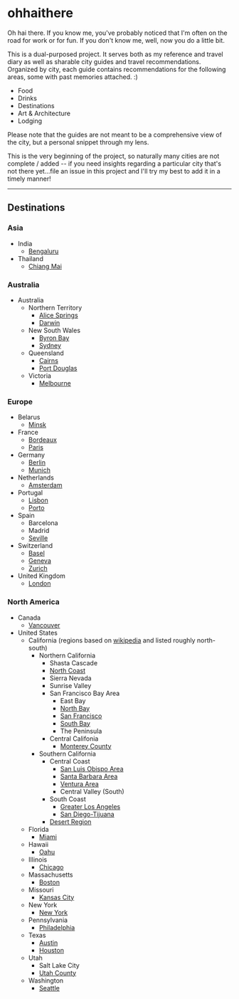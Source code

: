 # ohhaithere

Oh hai there. If you know me, you've probably noticed that I'm often on the road for work or for fun. If you don't know me, well, now you do a little bit.

This is a dual-purposed project. It serves both as my reference and travel diary as well as sharable city guides and travel recommendations. Organized by city, each guide contains recommendations for the following areas, some with past memories attached. :) 
- Food
- Drinks
- Destinations
- Art & Architecture
- Lodging

Please note that the guides are not meant to be a comprehensive view of the city, but a personal snippet through my lens.

This is the very beginning of the project, so naturally many cities are not complete / added -- if you need insights regarding a particular city that's not there yet...file an issue in this project and I'll try my best to add it in a timely manner!

----------

## Destinations

### Asia

- India
    - [Bengaluru](asia/india/bengaluru.md)
- Thailand
    - [Chiang Mai](asia/thailand/chiang-mai.md)

### Australia

- Australia
    - Northern Territory
        - [Alice Springs](australia/australia/northern-territory/alice-springs.md)
        - [Darwin](australia/australia/northern-territory/darwin.md)
    - New South Wales
        - [Byron Bay](australia/australia/new-south-wales/byron-bay.md)
        - [Sydney](australia/australia/new-south-wales/sydney.md)
    - Queensland
        - [Cairns](australia/australia/queensland/cairns.md)
        - [Port Douglas](australia/australia/queensland/port-douglas.md)
    - Victoria
        - [Melbourne](australia/australia/victoria/melbourne.md)

### Europe

- Belarus
    - [Minsk](europe/belarus/minsk.md)
- France
    - [Bordeaux](/europe/france/bordeaux.md)
    - [Paris](/europe/france/paris.md)
- Germany
    - [Berlin](europe/germany/berlin.md)
    - [Munich](europe/germany/munich.md)
- Netherlands
    - [Amsterdam](europe/netherlands/amsterdam.md)
- Portugal
    - [Lisbon](/europe/portugal/lisbon.md)
    - [Porto](/europe/portugal/porto.md)
- Spain
    - Barcelona
    - Madrid
    - [Seville](/europe/spain/seville.md)
- Switzerland
    - [Basel](europe/switzerland/basel.md)
    - [Geneva](europe/switzerland/geneva.md)
    - [Zurich](europe/switzerland/zurich.md)
- United Kingdom
    - [London](europe/united-kingdom/london.md)

### North America

- Canada
    - [Vancouver](north-america/canada/vancouver.md)
- United States
    - California (regions based on [wikipedia](https://en.wikipedia.org/wiki/List_of_regions_of_California) and listed roughly north-south)
        - Northern California
            - Shasta Cascade
            - [North Coast](north-america/united-states/california/north/north-coast.md)
            - Sierra Nevada
            - Sunrise Valley
            - San Francisco Bay Area 
                - East Bay
                - [North Bay](north-america/united-states/california/north/north-bay.md)
                - [San Francisco](north-america/united-states/california/north/san-francisco.md)
                - [South Bay](north-america/united-states/california/north/south-bay.md)
                - The Peninsula
            - Central Califonia
                - [Monterey County](north-america/united-states/california/north/monterey-county.md)
        - Southern California
            - Central Coast
                - [San Luis Obispo Area](north-america/united-states/california/south/san-luis-obispo.md)
                - [Santa Barbara Area](north-america/united-states/california/south/santa-barbara.md)
                - [Ventura Area](north-america/united-states/california/south/ventura.md)
                - Central Valley (South)
            - South Coast
                - [Greater Los Angeles](north-america/united-states/california/south/greater-los-angeles.md)
                - [San Diego-Tijuana](north-america/united-states/california/south/san-diego-tijuana.md)
            - [Desert Region](north-america/united-states/california/south/desert-region.md)
    - Florida
        - [Miami](north-america/united-states/florida/miami.md)
    - Hawaii
        - [Oahu](north-america/united-states/hawaii/oahu.md)
    - Illinois
        - [Chicago](north-america/united-states/illinois/chicago.md)
    - Massachusetts
        - [Boston](north-america/united-states/massachusetts/boston.md)
    - Missouri
        - [Kansas City](north-america/united-states/missouri/kansas-city.md)
    - New York
        - [New York](north-america/united-states/new-york/new-york.md)
    - Pennsylvania
        - [Philadelphia](north-america/united-states/pennsylvania/philadelphia.md)
    - Texas
        - [Austin](north-america/united-states/texas/austin.md)
        - [Houston](north-america/united-states/texas/houston.md)
    - Utah
        - Salt Lake City
        - [Utah County](north-america/united-states/utah/utah-county.md)
    - Washington
        - [Seattle](north-america/united-states/washington/seattle.md)
    
